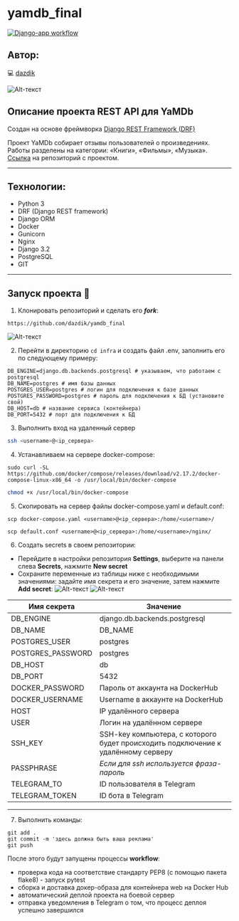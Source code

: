 # yamdb_final
[![Django-app workflow](https://github.com/dazdik/yamdb_final/actions/workflows/yamdb_workflow.yml/badge.svg)](https://github.com/dazdik/yamdb_final/actions/workflows/yamdb_workflow.yml)

## Автор:

💻 [dazdik](https://github.com/dazdik)

![Alt-текст](https://boxboat.com/2017/06/28/whats-new-in-docker-17-06/featured.png "Кит по имени Docker")



## Описание проекта REST API для YaMDb

Создан на основе фреймворка [Django REST Framework (DRF)](https://github.com/ilyachch/django-rest-framework-rusdoc)


Проект YaMDb собирает отзывы пользователей о произведениях. Работы разделены на категории: «Книги», «Фильмы», «Музыка». [Ссылка](https://github.com/dazdik/api_yamdb) на репозиторий с проектом.

____

## Технологии:

- Python 3
- DRF (Django REST framework)
- Django ORM
- Docker
- Gunicorn
- Nginx
- Django 3.2
- PostgreSQL
- GIT
___
## Запуск проекта 🚀

1. Клонировать репозиторий и сделать его ***fork***:

```
https://github.com/dazdik/yamdb_final
```

![Alt-текст](https://arduinoplus.ru/wp-content/uploads/2020/10/git-fork-1.jpg)

2. Перейти в директорию  ```cd infra``` и создать файл .env, заполнить его по следующему примеру:

```
DB_ENGINE=django.db.backends.postgresql # указываем, что работаем с postgresql
DB_NAME=postgres # имя базы данных
POSTGRES_USER=postgres # логин для подключения к базе данных
POSTGRES_PASSWORD=postgres # пароль для подключения к БД (установите свой)
DB_HOST=db # название сервиса (контейнера)
DB_PORT=5432 # порт для подключения к БД
```
3. Выполнить вход на удаленный сервер
```bash
ssh <username>@<ip_сервера>
```
4. Устанавливаем на сервере docker-compose:
```
sudo curl -SL https://github.com/docker/compose/releases/download/v2.17.2/docker-compose-linux-x86_64 -o /usr/local/bin/docker-compose
```

```bash
chmod +x /usr/local/bin/docker-compose
```

5. Скопировать на сервер файлы docker-compose.yaml и default.conf:
```
scp docker-compose.yaml <username>@<ip_сервера>:/home/<username>/
```
```
scp default.conf <username>@<ip_сервера>:/home/<username>/nginx/
```
 6. Создать secrets в своем репозитории:
   - Перейдите в настройки репозитория **Settings**, выберите на панели слева **Secrets**, нажмите **New secret**
   - Сохраните переменные из таблицы ниже с необходимыми значениями: задайте имя секрета и его значение, затем нажмите **Add secret**:
![Alt-текст](https://docs.github.com/assets/cb-28266/mw-1440/images/help/repository/repo-actions-settings.webp)
![Alt-текст](https://docs.github.com/assets/cb-62141/mw-1440/images/help/repository/actions-secrets-tab.webp)


| Имя секрета| Значение |
| ------------- | ------------- |
| DB_ENGINE  |django.db.backends.postgresql  |
| DB_NAME  | DB_NAME  |
| POSTGRES_USER  | postgres  |
| POSTGRES_PASSWORD  | postgres  |
| DB_HOST  | db  |
| DB_PORT  | 5432 |
|  DOCKER_PASSWORD  | Пароль от аккаунта на DockerHub |  
|  DOCKER_USERNAME  | Username в аккаунте на DockerHub |  
|  HOST  | IP удалённого сервера |      
|    USER | Логин на удалённом сервере |
|    SSH_KEY | SSH-key компьютера, с которого будет происходить подключение к удалённому серверу|
|    PASSPHRASE| *Если для ssh используется фраза-пароль* |
|    TELEGRAM_TO| ID пользователя в Telegram |
|    TELEGRAM_TOKEN | ID бота в Telegram |
____

7. Выполнить команды:
```
git add .
git commit -m 'здесь должна быть ваша реклама'
git push
```

После этого будут запущены процессы **workflow**:

 - проверка кода на соответствие стандарту PEP8 (с помощью пакета flake8) - запуск pytest
 - сборка и доставка докер-образа для контейнера web на Docker Hub
 - автоматический деплой проекта на боевой сервер
 - отправка уведомления в Telegram о том, что процесс деплоя успешно завершился


